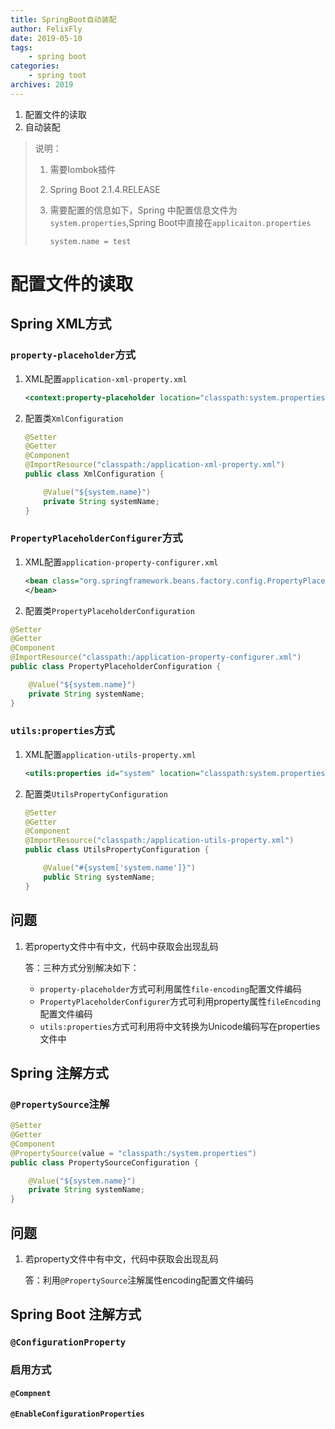 ```yaml
---
title: SpringBoot自动装配
author: FelixFly
date: 2019-05-10
tags:
    - spring boot
categories: 
    - spring toot
archives: 2019
---
```


1.  配置文件的读取
2.  自动装配

<!-- more -->

> 说明：
>
> 1. 需要lombok插件
>
> 2. Spring Boot 2.1.4.RELEASE
>
> 3. 需要配置的信息如下，Spring 中配置信息文件为`system.properties`,Spring Boot中直接在`applicaiton.properties`
>
>    ```properties
>    system.name = test
>    ```
>
>    

# 配置文件的读取

## Spring XML方式

### `property-placeholder`方式

1. XML配置`application-xml-property.xml`

   ```xml
   <context:property-placeholder location="classpath:system.properties"/>
   ```

2. 配置类`XmlConfiguration`

   ```java
   @Setter
   @Getter
   @Component
   @ImportResource("classpath:/application-xml-property.xml")
   public class XmlConfiguration {
   
       @Value("${system.name}")
       private String systemName;
   }
   ```

### `PropertyPlaceholderConfigurer`方式

1. XML配置`application-property-configurer.xml`

   ```xml
   <bean class="org.springframework.beans.factory.config.PropertyPlaceholderConfigurer">     <property name="location" value="classpath:system.properties"/>
   </bean>
   ```

2.  配置类`PropertyPlaceholderConfiguration`

   ```java
   @Setter
   @Getter
   @Component
   @ImportResource("classpath:/application-property-configurer.xml")
   public class PropertyPlaceholderConfiguration {
   
       @Value("${system.name}")
       private String systemName;
   }
   ```

### `utils:properties`方式

1. XML配置`application-utils-property.xml`

   ```xml
   <utils:properties id="system" location="classpath:system.properties" />
   ```

2. 配置类`UtilsPropertyConfiguration`

   ```java
   @Setter
   @Getter
   @Component
   @ImportResource("classpath:/application-utils-property.xml")
   public class UtilsPropertyConfiguration {
   
       @Value("#{system['system.name']}")
       public String systemName;
   }
   ```

## 问题

1. 若property文件中有中文，代码中获取会出现乱码

   答：三种方式分别解决如下：

   * `property-placeholder`方式可利用属性`file-encoding`配置文件编码
   * `PropertyPlaceholderConfigurer`方式可利用property属性`fileEncoding`配置文件编码
   * `utils:properties`方式可利用将中文转换为Unicode编码写在properties文件中

## Spring 注解方式

### `@PropertySource`注解

```java
@Setter
@Getter
@Component
@PropertySource(value = "classpath:/system.properties")
public class PropertySourceConfiguration {

    @Value("${system.name}")
    private String systemName;
}
```

## 问题

1. 若property文件中有中文，代码中获取会出现乱码

   答：利用`@PropertySource`注解属性encoding配置文件编码

## Spring Boot 注解方式

###  `@ConfigurationProperty`

### 启用方式

#### `@Compnent`

#### `@EnableConfigurationProperties`



